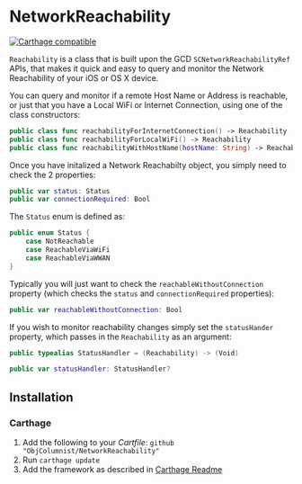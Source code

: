 # NetworkReachability

[![Carthage compatible](https://img.shields.io/badge/Carthage-compatible-4BC51D.svg?style=flat)](https://github.com/Carthage/Carthage)

`Reachability` is a class that is built upon the GCD `SCNetworkReachabilityRef` APIs, that makes it quick and easy to query and monitor the Network Reachability of your iOS or OS X device.

You can query and monitor if a remote Host Name or Address is reachable, or just that you have a Local WiFi or Internet Connection, using one of the class constructors:

```swift
public class func reachabilityForInternetConnection() -> Reachability
public class func reachabilityForLocalWiFi() -> Reachability
public class func reachabilityWithHostName(hostName: String) -> Reachability
```

Once you have initalized a Network Reachabilty object, you simply need to check the 2 properties:

```swift
public var status: Status
public var connectionRequired: Bool 
```

The `Status` enum is defined as:

```swift
public enum Status {
    case NotReachable
    case ReachableViaWiFi
    case ReachableViaWWAN
}
```

Typically you will just want to check the `reachableWithoutConnection` property (which checks the `status` and `connectionRequired` properties):

```swift
public var reachableWithoutConnection: Bool
```

If you wish to monitor reachability changes simply set the `statusHander` property, which passes in the `Reachability` as an argument:

```swift
public typealias StatusHandler = (Reachability) -> (Void)

public var statusHandler: StatusHandler?
```

## Installation

### Carthage

1. Add the following to your *Cartfile*:
  `github "ObjColumnist/NetworkReachability"`
2. Run `carthage update`
3. Add the framework as described in [Carthage Readme](https://github.com/Carthage/Carthage#adding-frameworks-to-an-application)
